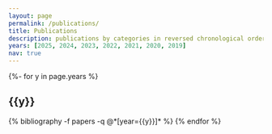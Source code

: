 ```yaml
---
layout: page
permalink: /publications/
title: Publications
description: publications by categories in reversed chronological order. generated by jekyll-scholar.
years: [2025, 2024, 2023, 2022, 2021, 2020, 2019]
nav: true
---
```


<!-- _pages/publications.md -->
<div class="publications">

{%- for y in page.years %}

  <h2 class="year">{{y}}</h2>
  {% bibliography -f papers -q @*[year={{y}}]* %}
{% endfor %}

</div>
